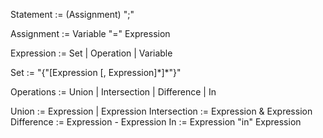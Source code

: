 Statement := (Assignment) ";"

Assignment := Variable "=" Expression

Expression := Set | Operation | Variable

Set := "{"[Expression \[, Expression\]\*]*"}"

Operations := Union | Intersection | Difference | In

Union := Expression | Expression
Intersection := Expression & Expression
Difference := Expression - Expression
In := Expression "in" Expression
